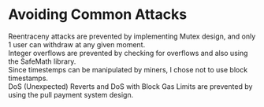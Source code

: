 # Avoiding Common Attacks
Reentraceny attacks are prevented by implementing Mutex design, and only 1 user can withdraw at any given moment.  
Integer overflows are prevented by checking for overflows and also using the SafeMath library.  
Since timestemps can be manipulated by miners, I chose not to use block timestamps.  
DoS (Unexpected) Reverts and DoS with Block Gas Limits are prevented by using the pull payment system design.  
